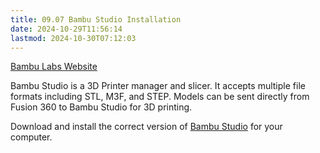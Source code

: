 ```yaml
---
title: 09.07 Bambu Studio Installation
date: 2024-10-29T11:56:14
lastmod: 2024-10-30T07:12:03
---
```


[Bambu Labs Website](https://bambulab.com/en-us/download/studio)

Bambu Studio is a 3D Printer manager and slicer. It accepts multiple file formats including STL, M3F, and STEP. Models can be sent directly from Fusion 360 to Bambu Studio for 3D printing.

Download and install the correct version of [Bambu Studio](https://bambulab.com/en-us/download/studio) for your computer.
